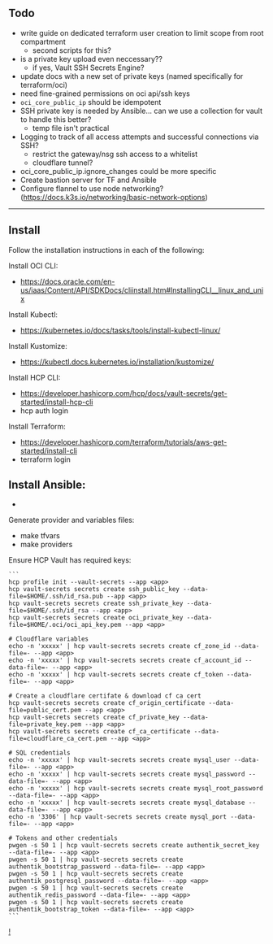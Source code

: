 
## Todo

- write guide on dedicated terraform user creation to limit scope from root compartment
    - second scripts for this?
- is a private key upload even neccessary??
    - if yes, Vault SSH Secrets Engine?
- update docs with a new set of private keys (named specifically for terraform/oci)
- need fine-grained permissions on oci api/ssh keys
- `oci_core_public_ip` should be idempotent
- SSH private key is needed by Ansible... can we use a collection for vault to handle this better?
    - temp file isn't practical
- Logging to track of all access attempts and successful connections via SSH?
    - restrict the gateway/nsg ssh access to a whitelist
    - cloudflare tunnel? 
- oci_core_public_ip.ignore_changes could be more specific
- Create bastion server for TF and Ansible
- Configure flannel to use node networking? (https://docs.k3s.io/networking/basic-network-options)

-----

## Install

Follow the installation instructions in each of the following:

Install OCI CLI:
- https://docs.oracle.com/en-us/iaas/Content/API/SDKDocs/cliinstall.htm#InstallingCLI__linux_and_unix

Install Kubectl:
- https://kubernetes.io/docs/tasks/tools/install-kubectl-linux/

Install Kustomize:
- https://kubectl.docs.kubernetes.io/installation/kustomize/

Install HCP CLI:
- https://developer.hashicorp.com/hcp/docs/vault-secrets/get-started/install-hcp-cli
- hcp auth login

Install Terraform:
- https://developer.hashicorp.com/terraform/tutorials/aws-get-started/install-cli
- terraform login

Install Ansible:
-
-

Generate provider and variables files:
- make tfvars
- make providers

Ensure HCP Vault has required keys:

    ```
    hcp profile init --vault-secrets --app <app>
    hcp vault-secrets secrets create ssh_public_key --data-file=$HOME/.ssh/id_rsa.pub --app <app>
    hcp vault-secrets secrets create ssh_private_key --data-file=$HOME/.ssh/id_rsa --app <app>
    hcp vault-secrets secrets create oci_private_key --data-file=$HOME/.oci/oci_api_key.pem --app <app>

    # Cloudflare variables
    echo -n 'xxxxx' | hcp vault-secrets secrets create cf_zone_id --data-file=- --app <app>
    echo -n 'xxxxx' | hcp vault-secrets secrets create cf_account_id --data-file=- --app <app>
    echo -n 'xxxxx' | hcp vault-secrets secrets create cf_token --data-file=- --app <app>

    # Create a cloudflare certifate & download cf ca cert
    hcp vault-secrets secrets create cf_origin_certificate --data-file=public_cert.pem --app <app>
    hcp vault-secrets secrets create cf_private_key --data-file=private_key.pem --app <app>
    hcp vault-secrets secrets create cf_ca_certificate --data-file=cloudflare_ca_cert.pem --app <app>

    # SQL credentials
    echo -n 'xxxxx' | hcp vault-secrets secrets create mysql_user --data-file=- --app <app>
    echo -n 'xxxxx' | hcp vault-secrets secrets create mysql_password --data-file=- --app <app>
    echo -n 'xxxxx' | hcp vault-secrets secrets create mysql_root_password --data-file=- --app <app>
    echo -n 'xxxxx' | hcp vault-secrets secrets create mysql_database --data-file=- --app <app>
    echo -n '3306' | hcp vault-secrets secrets create mysql_port --data-file=- --app <app>

    # Tokens and other credentials
    pwgen -s 50 1 | hcp vault-secrets secrets create authentik_secret_key --data-file=- --app <app>
    pwgen -s 50 1 | hcp vault-secrets secrets create authentik_bootstrap_password --data-file=- --app <app>
    pwgen -s 50 1 | hcp vault-secrets secrets create authentik_postgresql_password --data-file=- --app <app>
    pwgen -s 50 1 | hcp vault-secrets secrets create authentik_redis_password --data-file=- --app <app>
    pwgen -s 50 1 | hcp vault-secrets secrets create authentik_bootstrap_token --data-file=- --app <app>
    ```

[!](./assets/images/encryption.png)
